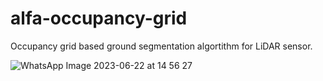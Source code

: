 # alfa-occupancy-grid
 Occupancy grid based ground segmentation algortithm for LiDAR sensor.

 
![WhatsApp Image 2023-06-22 at 14 56 27](https://github.com/fabiodao/alfa-occupancy-grid/assets/73181897/10e6ab7a-0554-4e27-a6da-80ed531e78c0)
